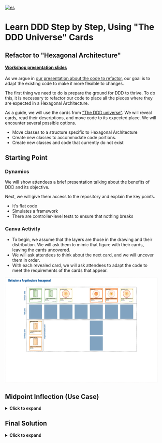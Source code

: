 [![es](https://img.shields.io/badge/lang-es-green.svg)](../es/refactor-a-arquitectura-hexagonal.md)

# Learn DDD Step by Step, Using "The DDD Universe" Cards

## Refactor to "Hexagonal Architecture"

#### [Workshop presentation slides](https://docs.google.com/presentation/d/17RkrZKJLPwlBhgMuD4ze4J0B2rVFChJ4Po-1e-lSJBU/edit?usp=sharing)

As we argue in [our presentation about the code to refactor](../../README.md), our goal is to adapt the existing code to make it more flexible to changes.

The first thing we need to do is prepare the ground for DDD to thrive. To do this, it is necessary to refactor our code to place all the pieces where they are expected in a Hexagonal Architecture.

As a guide, we will use the cards from ["The DDD universe"](https://www.theddduniverse.com/). We will reveal cards, read their descriptions, and move code to its expected place. We will encounter several possible options.

- Move classes to a structure specific to Hexagonal Architecture
- Create new classes to accommodate code portions.
- Create new classes and code that currently do not exist

## Starting Point

### Dynamics

We will show attendees a brief presentation talking about the benefits of DDD and its objective.

Next, we will give them access to the repository and explain the key points.

- It's flat code
- Simulates a framework
- There are controller-level tests to ensure that nothing breaks


### [Canva Activity](https://www.canva.com/design/DAF6VDIfdkE/jBve6kYf6zX9ly9tyEToNA/edit?utm_content=DAF6VDIfdkE&utm_campaign=designshare&utm_medium=link2&utm_source=sharebutton)

- To begin, we assume that the layers are those in the drawing and their distribution. We will ask them to mimic that figure with their cards, leaving the cards uncovered.
- We will ask attendees to think about the next card, and we will uncover them in order.
- With each revealed card, we will ask attendees to adapt the code to meet the requirements of the cards that appear.

![refactor-to-hexagonal-architecture](../es/refactor-a-arquitectura-hexagonal.webp)

## Midpoint Inflection (Use Case)

<details>
  <summary><b>Click to expand</b></summary>

### Dynamics

- We must stop here to discuss the responsibilities of the use case (Look for information in books).
- Link to the website to see in detail the explanation of the use case

![refactor-to-hexagonal-architecture-midpoint](../es/refactor-a-arquitectura-hexagonal-2.webp)
</details>

## Final Solution

<details>
  <summary><b>Click to expand</b></summary>

### Dynamics

- Open debate about the importance of ensuring that a command does not return information.
- Refactor code to meet expectations

![refactor-to-hexagonal-architecture-final](../es/refactor-a-arquitectura-hexagonal-3.webp)
</details>

